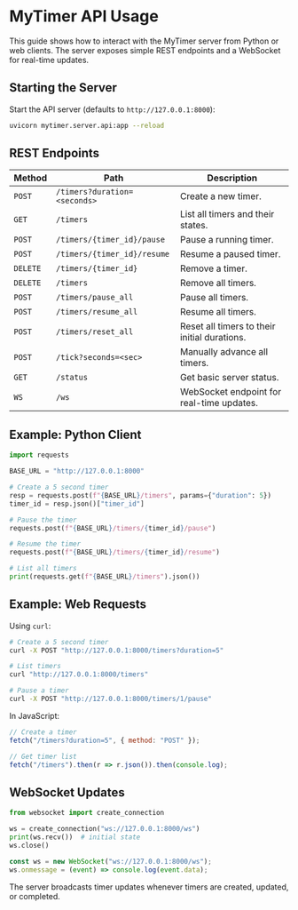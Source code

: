 # MyTimer API Usage

This guide shows how to interact with the MyTimer server from Python or web clients. The server exposes simple REST endpoints and a WebSocket for real-time updates.

## Starting the Server

Start the API server (defaults to `http://127.0.0.1:8000`):

```bash
uvicorn mytimer.server.api:app --reload
```

## REST Endpoints

| Method | Path | Description |
|--------|------|-------------|
| `POST` | `/timers?duration=<seconds>` | Create a new timer. |
| `GET` | `/timers` | List all timers and their states. |
| `POST` | `/timers/{timer_id}/pause` | Pause a running timer. |
| `POST` | `/timers/{timer_id}/resume` | Resume a paused timer. |
| `DELETE` | `/timers/{timer_id}` | Remove a timer. |
| `DELETE` | `/timers` | Remove all timers. |
| `POST` | `/timers/pause_all` | Pause all timers. |
| `POST` | `/timers/resume_all` | Resume all timers. |
| `POST` | `/timers/reset_all` | Reset all timers to their initial durations. |
| `POST` | `/tick?seconds=<sec>` | Manually advance all timers. |
| `GET` | `/status` | Get basic server status. |
| `WS` | `/ws` | WebSocket endpoint for real-time updates. |

## Example: Python Client

```python
import requests

BASE_URL = "http://127.0.0.1:8000"

# Create a 5 second timer
resp = requests.post(f"{BASE_URL}/timers", params={"duration": 5})
timer_id = resp.json()["timer_id"]

# Pause the timer
requests.post(f"{BASE_URL}/timers/{timer_id}/pause")

# Resume the timer
requests.post(f"{BASE_URL}/timers/{timer_id}/resume")

# List all timers
print(requests.get(f"{BASE_URL}/timers").json())
```

## Example: Web Requests

Using `curl`:

```bash
# Create a 5 second timer
curl -X POST "http://127.0.0.1:8000/timers?duration=5"

# List timers
curl "http://127.0.0.1:8000/timers"

# Pause a timer
curl -X POST "http://127.0.0.1:8000/timers/1/pause"
```

In JavaScript:

```javascript
// Create a timer
fetch("/timers?duration=5", { method: "POST" });

// Get timer list
fetch("/timers").then(r => r.json()).then(console.log);
```

## WebSocket Updates

```python
from websocket import create_connection

ws = create_connection("ws://127.0.0.1:8000/ws")
print(ws.recv())  # initial state
ws.close()
```

```javascript
const ws = new WebSocket("ws://127.0.0.1:8000/ws");
ws.onmessage = (event) => console.log(event.data);
```

The server broadcasts timer updates whenever timers are created, updated, or completed.

